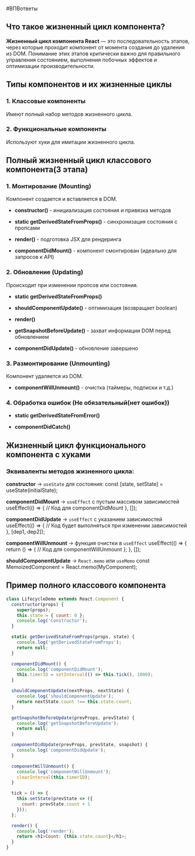 #ВПВответы 


## Что такое жизненный цикл компонента?

**Жизненный цикл компонента React** — это последовательность этапов, через которые проходит компонент от момента создания до удаления из DOM. Понимание этих этапов критически важно для правильного управления состоянием, выполнения побочных эффектов и оптимизации производительности.

## Типы компонентов и их жизненные циклы

### 1. Классовые компоненты

Имеют полный набор методов жизненного цикла.

### 2. Функциональные компоненты

Используют хуки для имитации жизненного цикла.

## Полный жизненный цикл классового компонента(3 этапа)

### 1. Монтирование (Mounting)

Компонент создается и вставляется в DOM.

- **constructor()** - инициализация состояния и привязка методов
    
- **static getDerivedStateFromProps()** - синхронизация состояния с пропсами
    
- **render()** - подготовка JSX для рендеринга
    
- **componentDidMount()** - компонент смонтирован (идеально для запросов к API)
    

### 2. Обновление (Updating)

Происходит при изменении пропсов или состояния.

- **static getDerivedStateFromProps()**
    
- **shouldComponentUpdate()** - оптимизация (возвращает boolean)
    
- **render()**
    
- **getSnapshotBeforeUpdate()** - захват информации DOM перед обновлением
    
- **componentDidUpdate()** - обновление завершено
    

### 3. Размонтирование (Unmounting)

Компонент удаляется из DOM.

- **componentWillUnmount()** - очистка (таймеры, подписки и т.д.)
    

### 4. Обработка ошибок (Не обязательный(нет ошибок))

- **static getDerivedStateFromError()**
    
- **componentDidCatch()**
  
## Жизненный цикл функционального компонента с хуками

### Эквиваленты методов жизненного цикла:
**constructor** → `useState` для состояния:
	const [state, setState] = useState(initialState);
	
**componentDidMount** → `useEffect` с пустым массивом зависимостей
	useEffect(() => {
		  // Код для componentDidMount
	}, []);
	
**componentDidUpdate** → `useEffect` с указанием зависимостей
	useEffect(() => {
		  // Код будет выполняться при изменении зависимостей
	}, [dep1, dep2]);

**componentWillUnmount** → функция очистки в `useEffect`
	useEffect(() => {
		  return () => {
		    // Код для componentWillUnmount
		  };
	}, []);

**shouldComponentUpdate** → `React.memo` или `useMemo`
	const MemoizedComponent = React.memo(MyComponent);
	

## Пример полного классового компонента
```js
class LifecycleDemo extends React.Component {
  constructor(props) {
    super(props);
    this.state = { count: 0 };
    console.log('Constructor');
  }

  static getDerivedStateFromProps(props, state) {
    console.log('getDerivedStateFromProps');
    return null;
  }

  componentDidMount() {
    console.log('componentDidMount');
    this.timerID = setInterval(() => this.tick(), 1000);
  }

  shouldComponentUpdate(nextProps, nextState) {
    console.log('shouldComponentUpdate');
    return nextState.count !== this.state.count;
  }

  getSnapshotBeforeUpdate(prevProps, prevState) {
    console.log('getSnapshotBeforeUpdate');
    return null;
  }

  componentDidUpdate(prevProps, prevState, snapshot) {
    console.log('componentDidUpdate');
  }

  componentWillUnmount() {
    console.log('componentWillUnmount');
    clearInterval(this.timerID);
  }

  tick = () => {
    this.setState(prevState => ({
      count: prevState.count + 1
    }));
  };

  render() {
    console.log('render');
    return <h1>Count: {this.state.count}</h1>;
  }
}
```